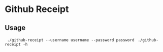# Github Receipt

## Usage


```  ./github-receipt --username username --password password ```
```  ./github-receipt -h ```
